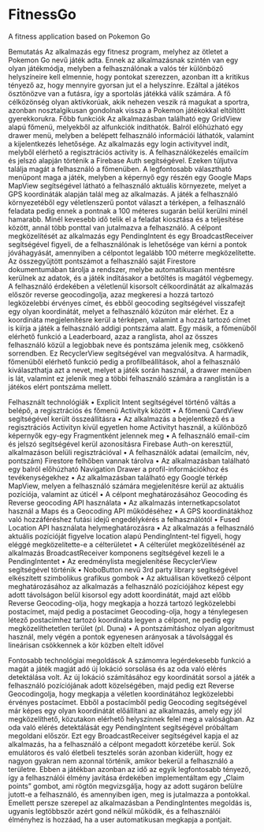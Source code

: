 # FitnessGo
A fitness application based on Pokemon Go

Bemutatás
Az alkalmazás egy fitnesz program, melyhez az ötletet a Pokemon Go nevű játék adta. Ennek az alkalmazásnak szintén van egy olyan játékmódja, melyben a felhasználónak a valós tér különböző helyszíneire kell elmennie, hogy pontokat szerezzen, azonban itt a kritikus tényező az, hogy mennyire gyorsan jut el a helyszínre. Ezáltal a játékos ösztönözve van a futásra, így a sportolás játékká válik számára. A fő célközönség olyan aktívkorúak, akik nehezen veszik rá magukat a sportra, azonban nosztalgikusan gondolnak vissza a Pokemon játékokkal eltöltött gyerekkorukra.
Főbb funkciók
Az alkalmazásban található egy GridView alapú főmenü, melyekből az alfunkciók indíthatók. Balról előhúzható egy drawer menü, melyben a belépett felhasználó információi láthatók, valamint a kijelentkezés lehetősége. Az alkalmazás egy login activityvel indít, melyből elérhető a regisztrációs activity is. A felhasználókezelés emailcím és jelszó alapján történik a Firebase Auth segítségével.
Ezeken túljutva találja magát a felhasználó a főmenüben. A legfontosabb választható menüpont maga a játék, melyben a képernyő egy részén egy Google Maps MapView segítségével látható a felhasználó aktuális környezete, melyet a GPS koordináták alapján talál meg az alkalmazás. A játék a felhasználó környezetéből egy véletlenszerű pontot választ a térképen, a felhasználó feladata pedig ennek a pontnak a 100 méteres sugarán belül kerülni minél hamarabb. Minél kevesebb idő telik el a feladat kiosztása és a teljesítése között, annál több ponttal van jutalmazva a felhasználó.
A célpont megközelítését az alkalmazás egy PendingIntent és egy BroadcastReceiver segítségével figyeli, de a felhasználónak is lehetősége van kérni a pontok jóváhagyását, amennyiben a célpontot legalább 100 méterre megközelítette. Az összegyűjtött pontszámot a felhasználó saját Firestore dokumentumában tárolja a rendszer, melybe automatikusan mentésre kerülnek az adatok, és a játék indításakor a betöltés is magától végbemegy.
A felhasználó érdekében a véletlenül kisorsolt célkoordinátát az alkalmazás először reverse geocodingolja, azaz megkeresi a hozzá tartozó legközelebbi érvényes címet, és ebből geocoding segítségével visszafejt egy olyan koordinátát, melyet a felhasználó közúton már elérhet. Ez a koordináta megjelenítésre kerül a térképen, valamint a hozzá tartozó címet is kiírja a játék a felhasználó addigi pontszáma alatt.
Egy másik, a főmenüből elérhető funkció a Leaderboard, azaz a ranglista, ahol az összes felhasználó közül a legjobbak neve és pontszáma jelenik meg, csökkenő sorrendben. Ez RecyclerView segítségével van megvalósítva.
A harmadik, főmenüből elérhető funkció pedig a profilbeállítások, ahol a felhasználó kiválaszthatja azt a nevet, melyet a játék során használ, a drawer menüben is lát, valamint ez jelenik meg a többi felhasználó számára a ranglistán is a játékos elért pontszáma mellett.

Felhasznált technológiák
• Explicit Intent segítségével történő váltás a belépő, a regisztrációs és főmenü Activityk között
• A főmenü CardView segítségével került összeállításra
• Az alkalmazás a bejelentkező és a regisztrációs Activityn kívül egyetlen home Activityt használ, a különböző képernyők egy-egy Fragmentként jelennek meg
• A felhasználó email-cím és jelszó segítségével kerül azonosításra Firebase Auth-on keresztül, alkalmazáson belüli regisztrációval
• A felhasználók adatai (emailcím, név, pontszám) Firestore felhőben vannak tárolva
• Az alkalmazásban található egy balról előhúzható Navigation Drawer a profil-információkhoz és tevékenységekhez
• Az alkalmazásban található egy Google térkép MapView, melyen a felhasználó számára megjelenítésre kerül az aktuális pozíciója, valamint az úticél
• A célpont meghatározásához Geocoding és Reverse geocoding API használata
• Az alkalmazás internetkapcsolatot használ a Maps és a Geocoding API működéséhez
• A GPS koordinátákhoz való hozzáféréshez futási idejű engedélykérés a felhasználótól
• Fused Location API használata helymeghatározásra
• Az alkalmazás a felhasználó aktuális pozícióját figyelve location alapú PendingIntent-tel figyeli, hogy eléggé megközelítette-e a célterületet
• A célterület megközelítésénél az alkalmazás BroadcastReceiver komponens segítségével kezeli le a PendingIntentet
• Az eredménylista megjelenítése RecyclerView segítségével történik
• NoboButton nevű 3rd party library segítségével elkészített szimbolikus grafikus gombok
• Az aktuálisan következő célpont meghatározásához az alkalmazás a felhasználó pozíciójához képest egy adott távolságon belül kisorsol egy adott koordinátát, majd azt előbb Reverse Geocoding-olja, hogy megkapja a hozzá tartozó legközelebbi postacímet, majd pedig a postacímet Geocoding-olja, hogy a ténylegesen létező postacímhez tartozó koordináta legyen a célpont, ne pedig egy megközelíthetetlen terület (pl. Duna)
• A pontszámításhoz olyan algoritmust használ, mely végén a pontok egyenesen arányosak a távolsággal és lineárisan csökkennek a kör közben eltelt idővel

Fontosabb technológiai megoldások
A számomra legérdekesebb funkció a magát a játék magját adó új lokáció sorsolása és az oda való elérés detektálása volt.
Az új lokáció számításához egy koordinátát sorsol a játék a felhasználó pozíciójának adott közelségében, majd pedig ezt Reverse Geocodingolja, hogy megkapja a véletlen koordinátához legközelebbi érvényes postacímet. Ebből a postacímből pedig Geocoding segítségével már képes egy olyan koordinátát előállítani az alkalmazás, amely egy jól megközelíthető, közutakon elérhető helyszínnek felel meg a valóságban.
Az oda való elérés detektálását egy PendingIntent segítségével próbáltam megoldani először. Ezt egy BroadcastReceiver segítségével kapja el az alkalmazás, ha a felhasználó a célpont megadott körzetébe kerül. Sok emulátoros és való életbeli tesztelés során azonban kiderült, hogy ez nagyon gyakran nem azonnal történik, amikor bekerül a felhasználó a területre. Ebben a játékban azonban az idő az egyik legfontosabb tényező, így a felhasználói élmény javítása érdekében implementáltam egy „Claim points” gombot, ami rögtön megvizsgálja, hogy az adott sugáron belülre jutott-e a felhasználó, és amennyiben igen, meg is jutalmazza a pontokkal. Emellett persze szerepel az alkalmazásban a PendingIntentes megoldás is, ugyanis legtöbbször azért gond nélkül működik, és a felhasználói élményhez is hozzáad, ha a user automatikusan megkapja a pontjait.
